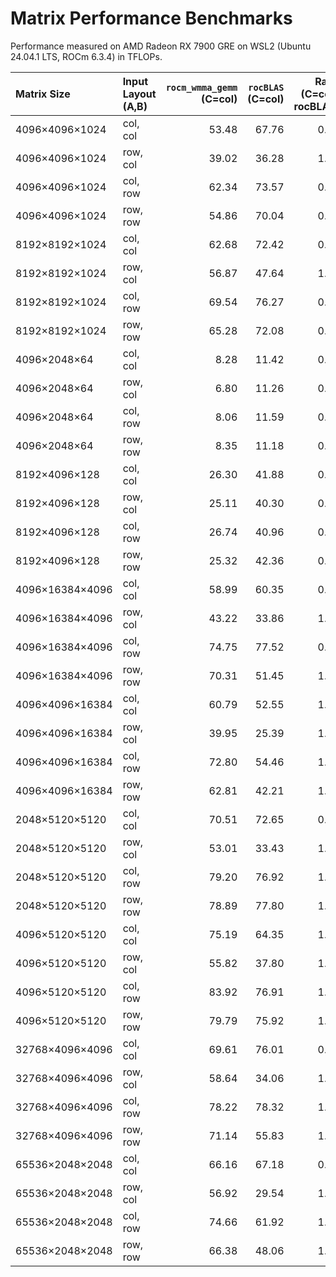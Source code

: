 # Matrix Performance Benchmarks

Performance measured on AMD Radeon RX 7900 GRE on WSL2 (Ubuntu 24.04.1 LTS, ROCm 6.3.4) in TFLOPs.

| Matrix Size       | Input Layout (A,B) | `rocm_wmma_gemm`<br>(C=col) | `rocBLAS`<br>(C=col) | Ratio<br>(C=col / rocBLAS) | `rocm_wmma_gemm`<br>(C=row) | Ratio<br>(C=row / rocBLAS) |
|:------------------|:-------------------|---------------------------:|--------------------:|--------------------------:|---------------------------:|--------------------------:|
| 4096×4096×1024    | col, col           |                      53.48 |               67.76 |                      0.79 |                      57.53 |                      0.85 |
| 4096×4096×1024    | row, col           |                      39.02 |               36.28 |                      1.08 |                      43.04 |                      1.19 |
| 4096×4096×1024    | col, row           |                      62.34 |               73.57 |                      0.85 |                      64.55 |                      0.88 |
| 4096×4096×1024    | row, row           |                      54.86 |               70.04 |                      0.78 |                      59.43 |                      0.85 |
| 8192×8192×1024    | col, col           |                      62.68 |               72.42 |                      0.87 |                      66.16 |                      0.91 |
| 8192×8192×1024    | row, col           |                      56.87 |               47.64 |                      1.19 |                      58.83 |                      1.24 |
| 8192×8192×1024    | col, row           |                      69.54 |               76.27 |                      0.91 |                      74.10 |                      0.97 |
| 8192×8192×1024    | row, row           |                      65.28 |               72.08 |                      0.91 |                      69.64 |                      0.97 |
| 4096×2048×64      | col, col           |                       8.28 |               11.42 |                      0.73 |                       9.93 |                      0.87 |
| 4096×2048×64      | row, col           |                       6.80 |               11.26 |                      0.60 |                       9.34 |                      0.83 |
| 4096×2048×64      | col, row           |                       8.06 |               11.59 |                      0.70 |                      10.55 |                      0.91 |
| 4096×2048×64      | row, row           |                       8.35 |               11.18 |                      0.75 |                      10.57 |                      0.95 |
| 8192×4096×128     | col, col           |                      26.30 |               41.88 |                      0.63 |                      36.27 |                      0.87 |
| 8192×4096×128     | row, col           |                      25.11 |               40.30 |                      0.62 |                      36.52 |                      0.91 |
| 8192×4096×128     | col, row           |                      26.74 |               40.96 |                      0.65 |                      38.48 |                      0.94 |
| 8192×4096×128     | row, row           |                      25.32 |               42.36 |                      0.60 |                      38.80 |                      0.92 |
| 4096×16384×4096   | col, col           |                      58.99 |               60.35 |                      0.98 |                      61.78 |                      1.02 |
| 4096×16384×4096   | row, col           |                      43.22 |               33.86 |                      1.28 |                      43.20 |                      1.28 |
| 4096×16384×4096   | col, row           |                      74.75 |               77.52 |                      0.96 |                      78.62 |                      1.01 |
| 4096×16384×4096   | row, row           |                      70.31 |               51.45 |                      1.37 |                      74.86 |                      1.46 |
| 4096×4096×16384   | col, col           |                      60.79 |               52.55 |                      1.16 |                      60.84 |                      1.16 |
| 4096×4096×16384   | row, col           |                      39.95 |               25.39 |                      1.57 |                      39.90 |                      1.57 |
| 4096×4096×16384   | col, row           |                      72.80 |               54.46 |                      1.34 |                      72.13 |                      1.32 |
| 4096×4096×16384   | row, row           |                      62.81 |               42.21 |                      1.49 |                      64.73 |                      1.53 |
| 2048×5120×5120    | col, col           |                      70.51 |               72.65 |                      0.97 |                      72.05 |                      0.99 |
| 2048×5120×5120    | row, col           |                      53.01 |               33.43 |                      1.59 |                      56.27 |                      1.68 |
| 2048×5120×5120    | col, row           |                      79.20 |               76.92 |                      1.03 |                      82.59 |                      1.07 |
| 2048×5120×5120    | row, row           |                      78.89 |               77.80 |                      1.01 |                      82.32 |                      1.06 |
| 4096×5120×5120    | col, col           |                      75.19 |               64.35 |                      1.17 |                      75.80 |                      1.18 |
| 4096×5120×5120    | row, col           |                      55.82 |               37.80 |                      1.48 |                      59.91 |                      1.59 |
| 4096×5120×5120    | col, row           |                      83.92 |               76.91 |                      1.09 |                      86.34 |                      1.12 |
| 4096×5120×5120    | row, row           |                      79.79 |               75.92 |                      1.05 |                      82.77 |                      1.09 |
| 32768×4096×4096   | col, col           |                      69.61 |               76.01 |                      0.92 |                      69.76 |                      0.92 |
| 32768×4096×4096   | row, col           |                      58.64 |               34.06 |                      1.72 |                      60.55 |                      1.78 |
| 32768×4096×4096   | col, row           |                      78.22 |               78.32 |                      1.00 |                      80.69 |                      1.03 |
| 32768×4096×4096   | row, row           |                      71.14 |               55.83 |                      1.27 |                      75.78 |                      1.36 |
| 65536×2048×2048   | col, col           |                      66.16 |               67.18 |                      0.98 |                      67.70 |                      1.01 |
| 65536×2048×2048   | row, col           |                      56.92 |               29.54 |                      1.93 |                      57.13 |                      1.93 |
| 65536×2048×2048   | col, row           |                      74.66 |               61.92 |                      1.21 |                      77.72 |                      1.26 |
| 65536×2048×2048   | row, row           |                      66.38 |               48.06 |                      1.38 |                      71.20 |                      1.48 |
